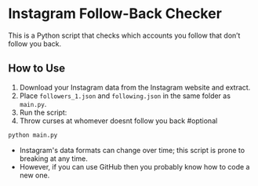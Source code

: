 # Instagram Follow-Back Checker

This is a Python script that checks which accounts you follow that don’t follow you back.

## How to Use

1. Download your Instagram data from the Instagram website and extract.
2. Place `followers_1.json` and `following.json` in the same folder as `main.py`.
3. Run the script:
4. Throw curses at whomever doesnt follow you back #optional

```bash
python main.py
```
- Instagram's data formats can change over time; this script is prone to breaking at any time. 
- However, if you can use GitHub then you probably know how to code a new one.
